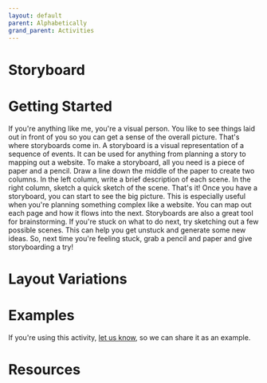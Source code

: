 ```yaml
---
layout: default
parent: Alphabetically
grand_parent: Activities
---
```


# Storyboard

# Getting Started

If you're anything like me, you're a visual person. You like to see things laid out in front of you so you can get a sense of the overall picture. That's where storyboards come in. A storyboard is a visual representation of a sequence of events. It can be used for anything from planning a story to mapping out a website. To make a storyboard, all you need is a piece of paper and a pencil. Draw a line down the middle of the paper to create two columns. In the left column, write a brief description of each scene. In the right column, sketch a quick sketch of the scene. That's it! Once you have a storyboard, you can start to see the big picture. This is especially useful when you're planning something complex like a website. You can map out each page and how it flows into the next. Storyboards are also a great tool for brainstorming. If you're stuck on what to do next, try sketching out a few possible scenes. This can help you get unstuck and generate some new ideas. So, next time you're feeling stuck, grab a pencil and paper and give storyboarding a try!

# Layout Variations
# Examples
If you're using this activity, [let us know](https://github.com/Standards-and-Practices/structured-rapid-development/issues/new?assignees=&labels=documentation&template=example-submission.md&title=Example+of+%5Byour+pattern+here%5D), so we can share it as an example.
# Resources
